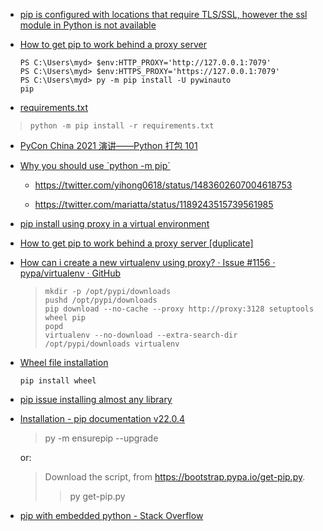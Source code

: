 * [pip is configured with locations that require TLS/SSL, however the ssl module in Python is not available](https://stackoverflow.com/questions/45954528/pip-is-configured-with-locations-that-require-tls-ssl-however-the-ssl-module-in)

* [How to get pip to work behind a proxy server](https://stackoverflow.com/questions/19080352/how-to-get-pip-to-work-behind-a-proxy-server)
  
  ```
  PS C:\Users\myd> $env:HTTP_PROXY='http://127.0.0.1:7079'
  PS C:\Users\myd> $env:HTTPS_PROXY='https://127.0.0.1:7079'
  PS C:\Users\myd> py -m pip install -U pywinauto
  pip 
  ```
- [requirements.txt](https://pip.pypa.io/en/stable/user_guide/)

> ```
> python -m pip install -r requirements.txt
> ```

- [PyCon China 2021 演讲——Python 打包 101](https://frostming.com/2021/10-20/pycon-china-2021/)

- [Why you should use &#x60;python -m pip&#x60;](https://snarky.ca/why-you-should-use-python-m-pip/)
  
  - https://twitter.com/yihong0618/status/1483602607004618753
  
  - https://twitter.com/mariatta/status/1189243515739561985

- [pip install using proxy in a virtual environment](https://stackoverflow.com/questions/37877871/pip-install-using-proxy-in-a-virtual-environment)

- [How to get pip to work behind a proxy server [duplicate]](https://stackoverflow.com/questions/19080352/how-to-get-pip-to-work-behind-a-proxy-server)

- [How can i create a new virtualenv using proxy? · Issue #1156 · pypa/virtualenv · GitHub](https://github.com/pypa/virtualenv/issues/1156)
  
  > ```
  > mkdir -p /opt/pypi/downloads
  > pushd /opt/pypi/downloads
  > pip download --no-cache --proxy http://proxy:3128 setuptools wheel pip
  > popd
  > virtualenv --no-download --extra-search-dir /opt/pypi/downloads virtualenv
  > ```

- [Wheel file installation](https://stackoverflow.com/questions/28002897/wheel-file-installation)
  
  ```
  pip install wheel
  ```

- [pip issue installing almost any library](https://stackoverflow.com/questions/16370583/pip-issue-installing-almost-any-library)

- [Installation - pip documentation v22.0.4](https://pip.pypa.io/en/stable/installation/)
  
  >  py -m ensurepip --upgrade
  
  or:
  
  > Download the script, from https://bootstrap.pypa.io/get-pip.py.
  > 
  > >  py get-pip.py

- [pip with embedded python - Stack Overflow](https://stackoverflow.com/questions/42666121/pip-with-embedded-python)